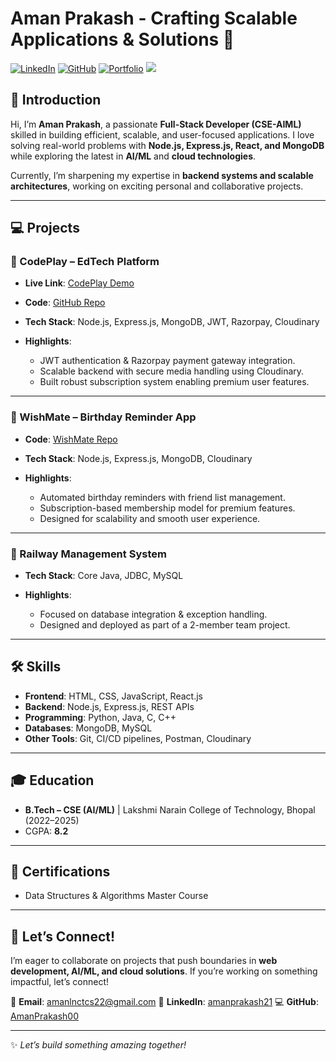 

# Aman Prakash - Crafting Scalable Applications & Solutions 🚀

[![LinkedIn](https://img.shields.io/badge/LinkedIn-Connect-blue)](https://www.linkedin.com/in/amanprakash21/)
[![GitHub](https://img.shields.io/badge/GitHub-Follow-orange)](https://github.com/AmanPrakash00)
[![Portfolio](https://img.shields.io/badge/Portfolio-Visit-brightgreen)](https://codeplay-edtech-project.vercel.app/)
![](https://komarev.com/ghpvc/?username=AmanPrakash00\&color=green)

## 👋 Introduction

Hi, I’m **Aman Prakash**, a passionate **Full-Stack Developer (CSE-AIML)** skilled in building efficient, scalable, and user-focused applications. I love solving real-world problems with **Node.js, Express.js, React, and MongoDB** while exploring the latest in **AI/ML** and **cloud technologies**.

Currently, I’m sharpening my expertise in **backend systems and scalable architectures**, working on exciting personal and collaborative projects.

---

## 💻 Projects

### 🔹 CodePlay – EdTech Platform

* **Live Link**: [CodePlay Demo](https://codeplay-edtech-project.vercel.app/)
* **Code**: [GitHub Repo](https://github.com/AmanPrakash00)
* **Tech Stack**: Node.js, Express.js, MongoDB, JWT, Razorpay, Cloudinary
* **Highlights**:

  * JWT authentication & Razorpay payment gateway integration.
  * Scalable backend with secure media handling using Cloudinary.
  * Built robust subscription system enabling premium user features.

---

### 🔹 WishMate – Birthday Reminder App

* **Code**: [WishMate Repo](https://github.com/AmanPrakash00/WishMate)
* **Tech Stack**: Node.js, Express.js, MongoDB, Cloudinary
* **Highlights**:

  * Automated birthday reminders with friend list management.
  * Subscription-based membership model for premium features.
  * Designed for scalability and smooth user experience.

---

### 🔹 Railway Management System

* **Tech Stack**: Core Java, JDBC, MySQL
* **Highlights**:

  * Focused on database integration & exception handling.
  * Designed and deployed as part of a 2-member team project.

---

## 🛠 Skills

* **Frontend**: HTML, CSS, JavaScript, React.js
* **Backend**: Node.js, Express.js, REST APIs
* **Programming**: Python, Java, C, C++
* **Databases**: MongoDB, MySQL
* **Other Tools**: Git, CI/CD pipelines, Postman, Cloudinary

---

## 🎓 Education

* **B.Tech – CSE (AI/ML)** | Lakshmi Narain College of Technology, Bhopal (2022–2025)
* CGPA: **8.2**

---

## 📜 Certifications

* Data Structures & Algorithms Master Course

---

## 🤝 Let’s Connect!

I’m eager to collaborate on projects that push boundaries in **web development, AI/ML, and cloud solutions**. If you’re working on something impactful, let’s connect!

📩 **Email**: [amanlnctcs22@gmail.com](mailto:amanlnctcs22@gmail.com)
🔗 **LinkedIn**: [amanprakash21](https://www.linkedin.com/in/amanprakash21/)
💻 **GitHub**: [AmanPrakash00](https://github.com/AmanPrakash00)

---

✨ *Let’s build something amazing together!*
